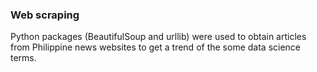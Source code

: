 <h3>Web scraping</h3>

<p>Python packages (BeautifulSoup and urllib) were used to obtain articles from Philippine news websites to get a trend of the some data science terms.</p>
